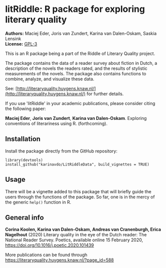 # litRiddle: R package for exploring literary quality

**Authors:** Maciej Eder, Joris van Zundert, Karina van Dalen-Oskam, Saskia Lensink<br/>
**License:** [GPL-3](https://opensource.org/licenses/GPL-3.0)


This is an R package being a part of the Riddle of Literary Quality project.

The package contains the data of a reader survey about fiction in Dutch, a description of the novels the readers rated, and the results of stylistic measurements of the novels. The package also contains functions to combine, analyze, and visualize these data.

See: [http://literaryquality.huygens.knaw.nl/](http://literaryquality.huygens.knaw.nl/) for further details.

If you use 'litRiddle' in your academic publications, please consider citing the following paper: 

**Maciej Eder**, **Joris van Zundert**, **Karina van Dalen-Oskam**. Exploring conventions of literariness using R. (forthcoming).


## Installation

Install the package directly from the GitHub repository:

```
library(devtools)
install_github("karinavdo/LitRiddleData", build_vignettes = TRUE)
```


## Usage

There will be a vignette added to this package that will briefly guide the users through the functions of the package. So far, one is in the mercy of the generic `help()` function in R. 


## General info

**Corina Koolen, Karina van Dalen-Oskam, Andreas van Cranenburgh, Erica Nagelhout** (2020) Literary quality in the eye of the Dutch reader: The National Reader Survey.
Poetics, available online 15 February 2020, https://doi.org/10.1016/j.poetic.2020.101439

More publications can be found through https://literaryquality.huygens.knaw.nl/?page_id=588



